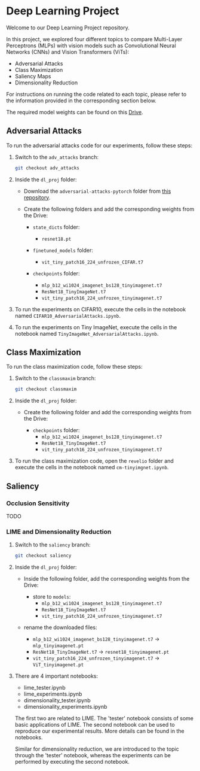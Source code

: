 # Deep Learning Project

Welcome to our Deep Learning Project repository.

In this project, we explored four different topics to compare Multi-Layer Perceptrons (MLPs) with vision models such as Convolutional Neural Networks (CNNs) and Vision Transformers (ViTs):

- Adversarial Attacks
- Class Maximization
- Saliency Maps
- Dimensionality Reduction

For instructions on running the code related to each topic, please refer to the information provided in the corresponding section below.

The required model weights can be found on this [Drive](https://drive.google.com/drive/folders/11Ma2KYE_OuFOHYrvX1R5ZWZtWJ4gC6c4).

## Adversarial Attacks 

To run the adversarial attacks code for our experiments, follow these steps:

1. Switch to the `adv_attacks` branch:

    ```bash
    git checkout adv_attacks
    ```

2. Inside the `dl_proj` folder:

    - Download the `adversarial-attacks-pytorch` folder from [this repository](https://github.com/Harry24k/adversarial-attacks-pytorch.git).

    - Create the following folders and add the corresponding weights from the Drive:

        - `state_dicts` folder:
            - `resnet18.pt`

        - `finetuned_models` folder:
            - `vit_tiny_patch16_224_unfrozen_CIFAR.t7`

        - `checkpoints` folder:
            - `mlp_b12_wi1024_imagenet_bs128_tinyimagenet.t7`
            - `ResNet18_TinyImageNet.t7`
            - `vit_tiny_patch16_224_unfrozen_tinyimagenet.t7`

3. To run the experiments on CIFAR10, execute the cells in the notebook named `CIFAR10_AdversarialAttacks.ipynb`.

4. To run the experiments on Tiny ImageNet, execute the cells in the notebook named `TinyImageNet_AdversarialAttacks.ipynb`.


## Class Maximization

To run the class maximization code, follow these steps:

1. Switch to the `classmaxim` branch:

    ```bash
    git checkout classmaxim
    ```

2. Inside the `dl_proj` folder:

    - Create the following folder and add the corresponding weights from the Drive:

        - `checkpoints` folder:
            - `mlp_b12_wi1024_imagenet_bs128_tinyimagenet.t7`
            - `ResNet18_TinyImageNet.t7`
            - `vit_tiny_patch16_224_unfrozen_tinyimagenet.t7`

3. To run the class maximization code, open the `revelio` folder and execute the cells in the notebook named `cm-tinyimgnet.ipynb`.


## Saliency
### Occlusion Sensitivity
TODO
### LIME and Dimensionality Reduction
1. Switch to the `saliency` branch:

    ```bash
    git checkout saliency
    ```

2. Inside the `dl_proj` folder:

    - Inside the following folder, add the corresponding weights from the Drive:

        - store to `models`:
            - `mlp_b12_wi1024_imagenet_bs128_tinyimagenet.t7`
            - `ResNet18_TinyImageNet.t7`
            - `vit_tiny_patch16_224_unfrozen_tinyimagenet.t7`
        
    - rename the downloaded files:
      - `mlp_b12_wi1024_imagenet_bs128_tinyimagenet.t7` -> `mlp_tinyimagenet.pt`
      - `ResNet18_TinyImageNet.t7` -> `resnet18_tinyimagenet.pt`
      - `vit_tiny_patch16_224_unfrozen_tinyimagenet.t7` -> `ViT_tinyimagenet.pt`

3. There are 4 important notebooks:
    - lime_tester.ipynb
    - lime_experiments.ipynb
    - dimensionality_tester.ipynb
    - dimensionality_experiments.ipynb
    
    The first two are related to LIME. The 'tester' notebook consists of some basic applications of LIME.
    The second notebook can be used to reproduce our experimental results. More details can be found in the notebooks.
    
    Similar for dimensionality reduction, we are introduced to the topic through the 'tester' notebook, whereas the 
    experiments can be performed by executing the second notebook.
